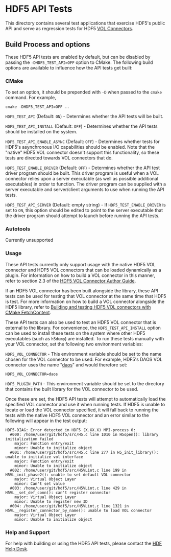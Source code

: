 # HDF5 API Tests

This directory contains several test applications that exercise HDF5's
public API and serve as regression tests for HDF5 [VOL Connectors](https://support.hdfgroup.org/documentation/hdf5/latest/_h5_v_l__u_g.html).

## Build Process and options

These HDF5 API tests are enabled by default, but can be disabled by passing the
`-DHDF5_TEST_API=OFF` option to CMake. The following build options are available
to influence how the API tests get built:

### CMake

To set an option, it should be prepended with `-D` when passed to the `cmake` command.
For example,

    cmake -DHDF5_TEST_API=OFF ..

`HDF5_TEST_API` (Default: `ON`) - Determines whether the API tests will be built.

`HDF5_TEST_API_INSTALL` (Default: `OFF`) - Determines whether the API tests should be installed
on the system.

`HDF5_TEST_API_ENABLE_ASYNC` (Default: `OFF`) - Determines whether tests for HDF5's asynchronous
I/O capabilities should be enabled. Note that the "native" HDF5 VOL connector doesn't support
this functionality, so these tests are directed towards VOL connectors that do.

`HDF5_TEST_ENABLE_DRIVER` (Default: `OFF`) - Determines whether the API test driver program should
be built. This driver program is useful when a VOL connector relies upon a server executable
(as well as possible additional executables) in order to function. The driver program can be
supplied with a server executable and server/client arguments to use when running the API
tests.

`HDF5_TEST_API_SERVER` (Default: empty string) - If `HDF5_TEST_ENABLE_DRIVER` is set to `ON`, this
option should be edited to point to the server executable that the driver program should attempt
to launch before running the API tests.

### Autotools

Currently unsupported

### Usage

These API tests currently only support usage with the native HDF5 VOL connector and HDF5 VOL
connectors that can be loaded dynamically as a plugin. For information on how to build a VOL
connector in this manner, refer to section 2.3 of the [HDF5 VOL Connector Author Guide](https://support.hdfgroup.org/documentation/hdf5/latest/_v_o_l__connector.html).

If an HDF5 VOL connector has been built alongside the library, these API tests can be used
for testing that VOL connector at the same time that HDF5 is test. For more information on
how to build a VOL connector alongside the HDF5 library, refer to
[Building and testing HDF5 VOL connectors with CMake FetchContent](https://support.hdfgroup.org/documentation/hdf5/latest/_c_make_vols.html).

These API tests can also be used to test an HDF5 VOL connector that is external to the library.
For convenience, the `HDF5_TEST_API_INSTALL` option can be used to install these tests on the
system where other HDF5 executables (such as `h5dump`) are installed. To run these tests manually
with your VOL connector, set the following two environment variables:

`HDF5_VOL_CONNECTOR` - This environment variable should be set to the name chosen for the VOL connector
to be used. For example, HDF5's DAOS VOL connector uses the name "[daos](https://github.com/HDFGroup/vol-daos/blob/v1.2.0/src/daos_vol.h#L30)"
and would therefore set:

    HDF5_VOL_CONNECTOR=daos

`HDF5_PLUGIN_PATH` - This environment variable should be set to the directory that contains the built
library for the VOL connector to be used.

Once these are set, the HDF5 API tests will attempt to automatically load the specified VOL connector
and use it when running tests. If HDF5 is unable to locate or load the VOL connector specified, it
will fall back to running the tests with the native HDF5 VOL connector and an error similar to the
following will appear in the test output:

    HDF5-DIAG: Error detected in HDF5 (X.XX.X) MPI-process 0:
      #000: /home/user/git/hdf5/src/H5.c line 1010 in H5open(): library initialization failed
        major: Function entry/exit
        minor: Unable to initialize object
      #001: /home/user/git/hdf5/src/H5.c line 277 in H5_init_library(): unable to initialize vol interface
        major: Function entry/exit
        minor: Unable to initialize object
      #002: /home/user/git/hdf5/src/H5VLint.c line 199 in H5VL_init_phase2(): unable to set default VOL connector
        major: Virtual Object Layer
        minor: Can't set value
      #003: /home/user/git/hdf5/src/H5VLint.c line 429 in H5VL__set_def_conn(): can't register connector
        major: Virtual Object Layer
        minor: Unable to register new ID
      #004: /home/user/git/hdf5/src/H5VLint.c line 1321 in H5VL__register_connector_by_name(): unable to load VOL connector
        major: Virtual Object Layer
        minor: Unable to initialize object

### Help and Support

For help with building or using the HDF5 API tests, please contact the [HDF Help Desk](https://help.hdfgroup.org/).
